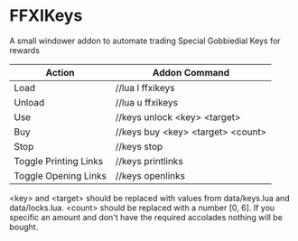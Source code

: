 # FFXIKeys
A small windower addon to automate trading Special Gobbiedial Keys for rewards

Action                | Addon Command
--------------------- | -----------------------------
Load                  | //lua l ffxikeys
Unload                | //lua u ffxikeys
Use                   | //keys unlock \<key\> \<target\>
Buy                   | //keys buy \<key\> \<target\> \<count\>
Stop                  | //keys stop
Toggle Printing Links | //keys printlinks
Toggle Opening Links  | //keys openlinks

\<key\> and \<target\> should be replaced with values from data/keys.lua and data/locks.lua.
\<count\> should be replaced with a number [0, 6].  If you specific an amount and don't have the required accolades nothing will be bought.
